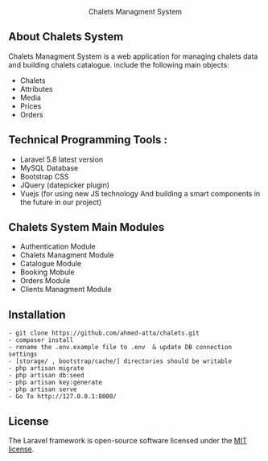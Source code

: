<p align="center">Chalets Managment System</p>

## About Chalets System

Chalets Managment System is a web application for managing chalets data and building chalets catalogue.
include the following main objects:
 
- Chalets  
- Attributes 
- Media  
- Prices    
- Orders 

## Technical Programming Tools  :  
   - Laravel 5.8  latest version
   - MySQL Database
   - Bootstrap CSS 
   - JQuery  (datepicker plugin)
   - Vuejs  (for using new JS technology And building a smart components in the future in our project)   
   
## Chalets System Main Modules
   - Authentication Module
   - Chalets Managment Module
   - Catalogue Module
   - Booking  Mobule  
   - Orders Module
   - Clients Managment Module

## Installation 
    - git clone https://github.com/ahmed-atta/chalets.git
    - composer install
    - rename the .env.example file to .env  & update DB connection settings
    - [storage/ , bootstrap/cache/] directories should be writable
    - php artisan migrate
    - php artisan db:seed
    - php artisan key:generate
    - php artisan serve   
    - Go To http://127.0.0.1:8000/


## License

The Laravel framework is open-source software licensed under the [MIT license](https://opensource.org/licenses/MIT).
